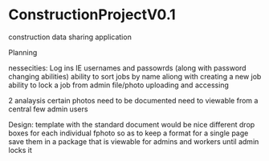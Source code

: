 # ConstructionProjectV0.1
construction data sharing application

Planning

nessecities:
Log ins IE usernames and passowrds (along with password changing abilities)
ability to sort jobs by name aliong with creating a new job
ability to lock a job from admin
file/photo uploading and accessing

2
analaysis 
certain photos need to be documented
need to viewable from a central few admin users

Design:
template with the standard document would be nice
different drop boxes for each individual fphoto so as to keep a format for a single page
save them in a package that is viewable for admins and workers until admin locks it

